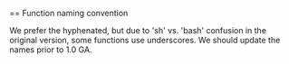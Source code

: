 == Function naming convention

We prefer the hyphenated, but due to 'sh' vs. 'bash' confusion in the original
version, some functions use underscores. We should update the names prior to
1.0 GA.
